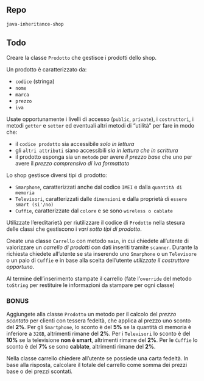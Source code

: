 ## Repo
`java-inheritance-shop`

## Todo
Creare la classe `Prodotto` che gestisce i prodotti dello shop. 

Un prodotto è caratterizzato da:
- `codice` (stringa)
- `nome`
- `marca`
- `prezzo`
- `iva`

Usate opportunamente i livelli di accesso (`public`, `private`), i `costruttori`, i metodi `getter` e `setter` ed eventuali altri metodi di “utilità” per fare in modo che:
- il `codice prodotto` sia accessibile *solo in lettura*
- gli `altri attributi` siano accessibili *sia in lettura che in scrittura*
- il prodotto esponga sia un `metodo` per avere *il prezzo base* che uno per avere il *prezzo comprensivo di iva formattato*

Lo shop gestisce diversi tipi di prodotto: 
- `Smarphone`, caratterizzati anche dal codice `IMEI` e dalla `quantità di memoria`
- `Televisori`, caratterizzati dalle `dimensioni` e dalla proprietà di `essere smart (si'/no)`
- `Cuffie`, caratterizzate dal `colore` e se sono `wireless o cablate`

Utilizzate l’ereditarietà per riutilizzare il codice di `Prodotto` nella stesura delle classi che gestiscono i *vari sotto tipi di prodotto*.

Create una classe `Carrello` con metodo `main`, in cui chiedete all’utente di valorizzare un *carrello di prodotti* con dati inseriti tramite `scanner`. 
Durante la richiesta chiedete all’utente se sta inserendo uno `Smarphone` o un `Televisore` o un paio di `Cuffie` e in base alla scelta dell’utente *utilizzate il costruttore opportuno*.

Al termine dell’inserimento stampate il carrello (fate l’`override` del metodo `toString` per restituire le informazioni da stampare per ogni classe)
 
### BONUS 
Aggiungete alla classe `Prodotto` un metodo per il calcolo del *prezzo scontato* per clienti con tessera fedeltà, che applica al prezzo uno sconto del **2%**.
Per gli `Smartphone`, lo sconto è del **5%** se la quantità di memoria è inferiore a `32GB`, altrimenti rimane del **2%**.
Per i `Televisori` lo sconto è del **10%** se la televisione **non è smart**, altrimenti rimane del **2%**.
Per le `Cuffie` lo sconto è del **7%** se sono **cablate**, altrimenti rimane del **2%**.

Nella classe carrello chiedere all’utente se possiede una carta fedeltà. In base alla risposta, calcolare il totale del carrello come somma dei prezzi base o dei prezzi scontati.
